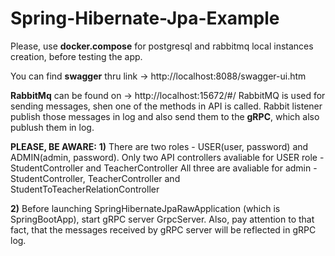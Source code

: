 # Spring-Hibernate-Jpa-Example

Please, use **docker.compose** for postgresql and rabbitmq local instances creation, before testing the app.

You can find **swagger** thru link -> http://localhost:8088/swagger-ui.htm

**RabbitMq** can be found on -> http://localhost:15672/#/
RabbitMQ is used for sending messages, shen one of the methods in API is called. Rabbit listener publish those messages
 in log and also send them to the **gRPC**, which also publush them in log.

**PLEASE, BE AWARE:**
**1)** There are two roles - USER(user, password) and ADMIN(admin, password).
Only two API controllers avaliable for USER role - StudentController and TeacherController
All three are avaliable for admin - StudentController, TeacherController and StudentToTeacherRelationController

**2)** Before launching SpringHibernateJpaRawApplication (which is SpringBootApp), start gRPC server GrpcServer.
Also, pay attention to that fact, that the messages received by gRPC server will be reflected in gRPC log.  
